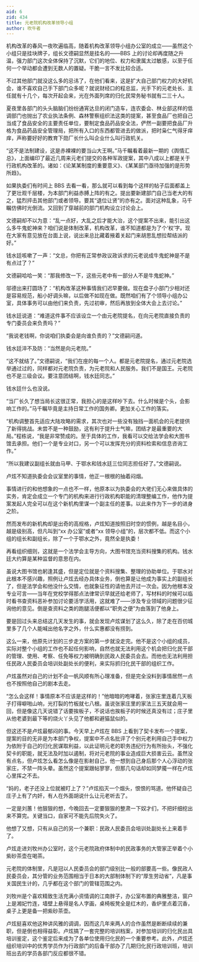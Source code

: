 ```yaml
---
aid: 6
zid: 434
title: 元老院机构改革领导小组
author: 吹牛者
---
```


机构改革的春风一夜吹遍临高，随着机构改革领导小组办公室的成立——虽然这个小组只是挂块牌子，组长文德嗣显然是挂名的——BBS 上的讨论却再度随之升温，强力部门这次全体保持了沉默，它们的地位、权力和隶属太过敏感，以至于任何一个举动都会遭到无数人的置疑。干脆一言不发比较合适。

不过其他部门就没这么多的忌讳了，在他们看来，这是扩大自己部门权力的大好机会，谁不喜欢自己手下部门众多呢？就说财经口的程总监，光手下的元老处长、主任就有十几个，每次开起会来，光在外面列席的归化民常务秘书就有二三十人。

夏夜里各部门的头头脑脑们纷纷通宵达旦的闭门造车，连农委会、林业部这样的低调部门也抛出了农业执法条例、森林警察组织法这类的提案，甚至食品厂也把自己当成了食品安全的主要责任单位，要制定食品药品安全法，俨然一副要把食品厂升格为食品药品安全管理局，把所有入口的东西都管进去的做派，把时枭仁气得牙痒痒，声称要好好的教育下勋厂长什么叫企业什么叫行政机关。

“这不是法制建设，这是赤裸裸的要当山大王啊。”马千瞩看着最新一期的《舆情汇总》，上面编印了最近几周来元老们提交的各种军政提案，其中八成以上都是关于行政机构改革的。诸如：《论某某制度的重要意义》、《某某部门亟待加强的是形势所趋》。

如果执委们有时间上 BBS 去看一看，那么就可以看到每个这样的帖子后面都盖上了更壮观千层楼，为本部门利益赤膊上阵的有之。提出要新建部门自己当老大的有之，猛烈抨击其他部门或者领导。要其“退位让贤”的亦有之。面对这种乱象，马千瞩仿佛时光倒流。又回到了穿越前的部门机构设立讨论会上。

文德嗣却不以为意：“乱一点好，大乱之后才能大治，这个提案不出来，能引出这么多牛鬼蛇神来？咱们说是体制改革，机构改革，谁不知道都是为了个‘权’字。现在大家有意见放在台面上说，说出来总比藏着掖着关起门来胡思乱想拉帮结派的好。”

钱水廷咳嗽了一声：“文总，你把有正常参政议政诉求的元老说成牛鬼蛇神是不是有点过了？”

文德嗣哈哈一笑：“那我修改一下，这些元老中有一部分人不是牛鬼蛇神。”

邬德出来打圆场了：“机构改革这种事情我们迟早要做。现在盘子小部门少相对还是容易规范，船小好调头嘛，以后做不如现在做。既然咱们有了个领导小组办公室，具体事务可以由他们来负责，先过初审，然后再放到全体大会上去讨论。”

钱水廷说道：“难道这件事不应该设立一个由元老院提名，在向元老院直接负责的专门委员会来负责吗？”

“我说老钱啊，你说咱们执委会是向谁负责的？”文德嗣问道。

钱水廷淬不及防：“当然是向元老院。”

“这不就结了。”文德嗣说，“我们在座的每一个人。都是元老院提名，通过元老院选举通过过的，同样都对元老院负责，为元老院和人民服务。我们不是国王。元老院也不是三级会议。要注意团结啊，钱水廷同志。”

钱水廷什么也没说。

“当厂长久了想当局长这很正常，我担心的是这样吵下去。什么时候是个头，会影响工作的。”马千瞩毕竟是主持日常工作的国务卿。更加关心工作的落实。

“机构调整首先适应大陆攻略的需求，其次也对一些没有独挡一面机会的元老提供了新得挑战。未尝不是一种鼓励，这有利于提升士气嘛，团结才是最重要的大局。”程栋说，“我是非常赞成的。至于具体的工作，我看可以交给法学会和大图书馆去承担。他们一个是专业对口，另一个可以发挥充分的资料检索和信息咨询工作。”

“所以我建议副组长就由马甲、于鄂水和钱水廷三位同志担任好了。”文德嗣说。

卢炫不知道执委会会议室里的事情，他正一根根的抽着闷烟。

事情进行的和他想象的一点也不一样，他原本以为执委会的大佬们无心来做具体的实务，肯定会成立一个专门的机构来进行行政机构职能的清理整编工作，他作为提案发起人完全可以在这个新机构里谋一个副主任的差事。以此来作为下一步的进身之阶。

然而发布的新机构却是出奇的高规格，卢炫知道按照旧时空的惯例，越是名目小，越是级别高，但凡叫到“xx 办公室”或者“xx 领导小组”的，层次都不低。而这个小组的组长和副组长，除了一个于鄂水之外，竟然全是执委！

再看组织细则，这就是一个法学会主导方向，大图书馆充当资料搜集的机构。钱水廷大约算是某种监督的意思在内。

虽说大图书馆也躬逢其盛，但是定位就是个资料搜集、整理的协助单位。于鄂水对此根本不感兴趣，照例让卢炫去经办具体业务，倒也算是让他成为事实上的副组长了，但是法学会和他没什么交情，也就象征性的请他去开过一次会。因为他根本没专业可言——当年在党校学得那点法律常识早就还给老师了，写材料的时候可以临时看书查资料恶补参加讨论要活学活用，这就难了——涉及专业领域的问题很少征询他的意见。倒是查资料之类的跑腿活便都以“职务之便”为由落到了他身上。

要是回过头来总结这几天发生的事，就会发现卢炫谋划了这么久，除了走在百仞城里多了几个人能喊出他名字之外，什么实惠都没有捞到。

这么一来，他原先计划的三步走方案的第一步就没走完。他不是这个小组的成员，实际对整个小组的工作也不起任何影响，自然也就无法利用这个机会把归化民干部的管理、使用、考察、任免等权力被明确到民政人民委员会去。而他也无法利用担任民政人民委员会培训处副处长的便利，来实际抓归化民干部的组织工作。

卢炫虽然对自己的计划不会一帆风顺有所心理准备，但是完全没料到事情居然一点也不按照他自己的剧本去走。

“怎么会这样！事情原本不应该是这样的！”他暗暗的咆哮着，张家庄里连着几天板子打得噼啪山响，光打裂的竹板就七八根。虽说张家庄里的家法三五天就会用一回，但是像这几天说错了话要挨板子，不说话也挨板子的时候还真没有过；庄子里从他老婆到最下等的烧火丫头见了他都和避猫鼠似的。

但这还不是卢炫最郁闷的事。今天早上卢炫在 BBS 上看到了契卡发布一个提案，提案的目的无非是为本部门争权，提案中不点名批评了个别元老利用自己手中权力为依附于自己的归化民谋取利益，以此证明元老的职务违纪行为有所抬头，不强化契卡的职能，就无法及时加以遏制，将对元老院的事业造成巨大损害云云。虽然没有点名，但卢炫怎么看怎么像是在影射自己，他一想到自己身后那个人心浮动的张家庄，不禁一阵头晕。虽然这个提案跟帖寥寥，但那几句话却如同梦魇一样在卢炫心里挥之不去。

“妈的，老子还没上位就被盯上了？”卢炫掐灭一个烟头，恨恨的骂道。他怀疑自己庄子上有了内奸，有人在外面胡说什么让元老听去了。

一定是刘蕙！他狠狠的想，今晚回去一定要狠狠的整肃一下奴才们，不把奸细挖出来不算完。关键当口，自家可不能先后院失火了。

他想了又想，只有从自己的另一个兼职：民政人民委员会培训处副处长上来着手了。

卢炫走进刘牧州办公室时，这个元老院政府体制中的民政事务的大管家正举着个小紫砂茶壶在喝茶。

元老院的体制里，凡是冠以人民委员会的部门级别比一般的部要高一些。像民政人民委员会，其分管的业务范围相当于日本的大部制体制下的“厚生劳动省”，凡是事关国民生计的，几乎都在这个部门的管辖范围之内。

刘牧州是个喜欢精致生活充满小资情调的江南胖子，办公室布置的典雅整洁，窗户上是湘妃竹连，墙壁上悬得是名人字画，桌椅板凳全是红木的，香炉里点着沉香，桌子上更是备一把紫砂茶壶。

卢炫挺喜欢他这种讲风雅的调调，因而这几年来两人的合作虽然是断断续续的兼职，但是倒也相得益彰。卢炫搞了一套完整的培训档案，对参加培训的归化民出具培训鉴定，这个鉴定后来成为了各单位使用归化民的一个重要参考。此外，卢炫还组织培训中的优秀学员作为行政部门的后备干部办了几期归化民行政培训班，培训班出去的学员各部门反应都很不错。
